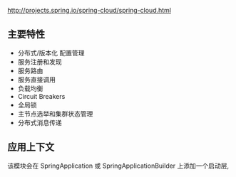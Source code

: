 http://projects.spring.io/spring-cloud/spring-cloud.html

## 主要特性
* 分布式/版本化 配置管理
* 服务注册和发现
* 服务路由
* 服务直接调用
* 负载均衡
* Circuit Breakers
* 全局锁
* 主节点选举和集群状态管理
* 分布式消息传递

## 应用上下文
该模块会在 SpringApplication 或 SpringApplicationBuilder 上添加一个启动层,
